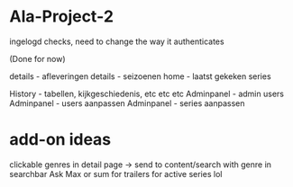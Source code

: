 # Ala-Project-2
ingelogd checks, need to change the way it authenticates
<!-- details - styling --> (Done for now)
details - afleveringen
details - seizoenen
home - laatst gekeken series
<!-- registreren - abonnement type-> woorden -->
<!--profiel - genre aanpassen
profiel - abonnement aanpassen
profiel - username, wachtwoord, email aanpassen -->
<!-- profiel - logout -->
History - tabellen, kijkgeschiedenis, etc etc etc
Adminpanel - admin users
Adminpanel - users aanpassen
Adminpanel - series aanpassen

# add-on ideas
clickable genres in detail page -> send to content/search with genre in searchbar
Ask Max or sum for trailers for active series lol
